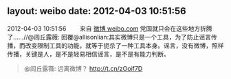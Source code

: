 layout: weibo
date: 2012-04-03 10:51:56
---
<meta name="referrer" content="no-referrer" />

2012-04-03 10:51:56  &nbsp;&nbsp;&nbsp;&nbsp;&nbsp;&nbsp; 来自 <a href="http://weibo.com/" rel="nofollow">微博 weibo.com</a>
党国就只会在这些地方折腾了……//@闾丘露薇: 回覆@allisonlian:其实微博只是一个工具，为了防止谣言传播，而改变限制工具的功能，就等于扼杀了一种工具本身。谣言，没有微博，照样传播，关键是人，是不是轻易相信谣言，是不是有能力判断。
>  @闾丘露薇: 远离微博？ http://t.cn/zOoif7D ​​​
